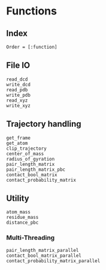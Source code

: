# Functions

## Index
```@index
Order = [:function]
```

## File IO
```@docs
read_dcd
write_dcd
read_pdb
write_pdb
read_xyz
write_xyz
```

## Trajectory handling
```@docs
get_frame
get_atom
clip_trajectory
center_of_mass
radius_of_gyration
pair_length_matrix
pair_length_matrix_pbc
contact_bool_matrix
contact_probability_matrix
```

## Utility
```@docs
atom_mass
residue_mass
distance_pbc
```

### Multi-Threading
```@docs
pair_length_matrix_parallel
contact_bool_matrix_parallel
contact_probability_matrix_parallel
```
